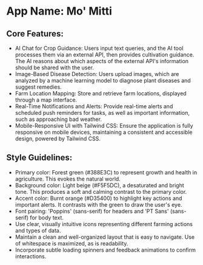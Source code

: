 # **App Name**: Mo' Mitti

## Core Features:

- AI Chat for Crop Guidance: Users input text queries, and the AI tool processes them via an external API, then provides cultivation guidance. The AI reasons about which aspects of the external API's information should be shared with the user.
- Image-Based Disease Detection: Users upload images, which are analyzed by a machine learning model to diagnose plant diseases and suggest remedies.
- Farm Location Mapping: Store and retrieve farm locations, displayed through a map interface.
- Real-Time Notifications and Alerts: Provide real-time alerts and scheduled push reminders for tasks, as well as important information, such as approaching bad weather.
- Mobile-Responsive UI with Tailwind CSS: Ensure the application is fully responsive on mobile devices, maintaining a consistent and accessible design, powered by Tailwind CSS.

## Style Guidelines:

- Primary color: Forest green (#388E3C) to represent growth and health in agriculture. This evokes the natural world.
- Background color: Light beige (#F5F5DC), a desaturated and bright tone. This produces a soft and calming contrast to the primary color.
- Accent color: Burnt orange (#D35400) to highlight key actions and important alerts. It contrasts with the green to draw the user's eye.
- Font pairing: 'Poppins' (sans-serif) for headers and 'PT Sans' (sans-serif) for body text.
- Use clear, visually intuitive icons representing different farming actions and types of data.
- Maintain a clean and well-organized layout that is easy to navigate. Use of whitespace is maximized, as is readability.
- Incorporate subtle loading spinners and feedback animations to confirm interactions.